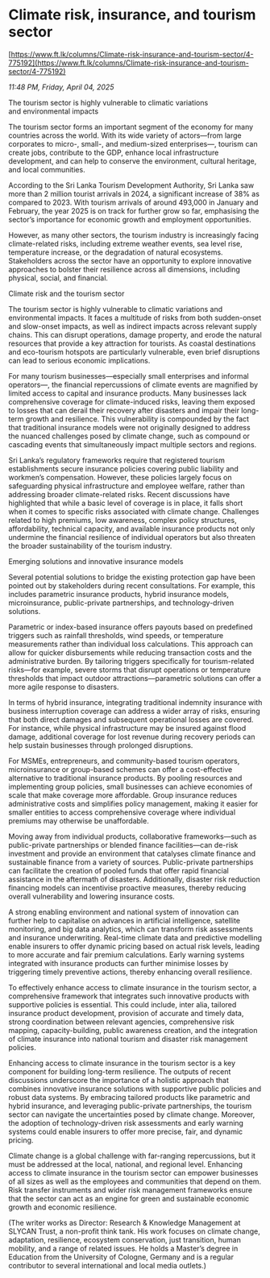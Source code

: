 # Climate risk, insurance, and tourism sector

[https://www.ft.lk/columns/Climate-risk-insurance-and-tourism-sector/4-775192](https://www.ft.lk/columns/Climate-risk-insurance-and-tourism-sector/4-775192)

*11:48 PM, Friday, April 04, 2025*

The tourism sector is highly vulnerable to climatic variations and environmental impacts

The tourism sector forms an important segment of the economy for many countries across the world. With its wide variety of actors—from large corporates to micro-, small-, and medium-sized enterprises—, tourism can create jobs, contribute to the GDP, enhance local infrastructure development, and can help to conserve the environment, cultural heritage, and local communities.

According to the Sri Lanka Tourism Development Authority, Sri Lanka saw more than 2 million tourist arrivals in 2024, a significant increase of 38% as compared to 2023. With tourism arrivals of around 493,000 in January and February, the year 2025 is on track for further grow so far, emphasising the sector’s importance for economic growth and employment opportunities.

However, as many other sectors, the tourism industry is increasingly facing climate-related risks, including extreme weather events, sea level rise, temperature increase, or the degradation of natural ecosystems. Stakeholders across the sector have an opportunity to explore innovative approaches to bolster their resilience across all dimensions, including physical, social, and financial.

Climate risk and the tourism sector

The tourism sector is highly vulnerable to climatic variations and environmental impacts. It faces a multitude of risks from both sudden-onset and slow-onset impacts, as well as indirect impacts across relevant supply chains. This can disrupt operations, damage property, and erode the natural resources that provide a key attraction for tourists. As coastal destinations and eco-tourism hotspots are particularly vulnerable, even brief disruptions can lead to serious economic implications.

For many tourism businesses—especially small enterprises and informal operators—, the financial repercussions of climate events are magnified by limited access to capital and insurance products. Many businesses lack comprehensive coverage for climate-induced risks, leaving them exposed to losses that can derail their recovery after disasters and impair their long-term growth and resilience. This vulnerability is compounded by the fact that traditional insurance models were not originally designed to address the nuanced challenges posed by climate change, such as compound or cascading events that simultaneously impact multiple sectors and regions.

Sri Lanka’s regulatory frameworks require that registered tourism establishments secure insurance policies covering public liability and workmen’s compensation. However, these policies largely focus on safeguarding physical infrastructure and employee welfare, rather than addressing broader climate-related risks. Recent discussions have highlighted that while a basic level of coverage is in place, it falls short when it comes to specific risks associated with climate change. Challenges related to high premiums, low awareness, complex policy structures, affordability, technical capacity, and available insurance products not only undermine the financial resilience of individual operators but also threaten the broader sustainability of the tourism industry.

Emerging solutions and innovative insurance models

Several potential solutions to bridge the existing protection gap have been pointed out by stakeholders during recent consultations. For example, this includes parametric insurance products, hybrid insurance models, microinsurance, public-private partnerships, and technology-driven solutions.

Parametric or index-based insurance offers payouts based on predefined triggers such as rainfall thresholds, wind speeds, or temperature measurements rather than individual loss calculations. This approach can allow for quicker disbursements while reducing transaction costs and the administrative burden. By tailoring triggers specifically for tourism-related risks—for example, severe storms that disrupt operations or temperature thresholds that impact outdoor attractions—parametric solutions can offer a more agile response to disasters.

In terms of hybrid insurance, integrating traditional indemnity insurance with business interruption coverage can address a wider array of risks, ensuring that both direct damages and subsequent operational losses are covered. For instance, while physical infrastructure may be insured against flood damage, additional coverage for lost revenue during recovery periods can help sustain businesses through prolonged disruptions.

For MSMEs, entrepreneurs, and community-based tourism operators, microinsurance or group-based schemes can offer a cost-effective alternative to traditional insurance products. By pooling resources and implementing group policies, small businesses can achieve economies of scale that make coverage more affordable. Group insurance reduces administrative costs and simplifies policy management, making it easier for smaller entities to access comprehensive coverage where individual premiums may otherwise be unaffordable.

Moving away from individual products, collaborative frameworks—such as public-private partnerships or blended finance facilities—can de-risk investment and provide an environment that catalyses climate finance and sustainable finance from a variety of sources. Public-private partnerships can facilitate the creation of pooled funds that offer rapid financial assistance in the aftermath of disasters. Additionally, disaster risk reduction financing models can incentivise proactive measures, thereby reducing overall vulnerability and lowering insurance costs.

A strong enabling environment and national system of innovation can further help to capitalise on advances in artificial intelligence, satellite monitoring, and big data analytics, which can transform risk assessments and insurance underwriting. Real-time climate data and predictive modelling enable insurers to offer dynamic pricing based on actual risk levels, leading to more accurate and fair premium calculations. Early warning systems integrated with insurance products can further minimise losses by triggering timely preventive actions, thereby enhancing overall resilience.

To effectively enhance access to climate insurance in the tourism sector, a comprehensive framework that integrates such innovative products with supportive policies is essential. This could include, inter alia, tailored insurance product development, provision of accurate and timely data, strong coordination between relevant agencies, comprehensive risk mapping, capacity-building, public awareness creation, and the integration of climate insurance into national tourism and disaster risk management policies.

Enhancing access to climate insurance in the tourism sector is a key component for building long-term resilience. The outputs of recent discussions underscore the importance of a holistic approach that combines innovative insurance solutions with supportive public policies and robust data systems. By embracing tailored products like parametric and hybrid insurance, and leveraging public-private partnerships, the tourism sector can navigate the uncertainties posed by climate change. Moreover, the adoption of technology-driven risk assessments and early warning systems could enable insurers to offer more precise, fair, and dynamic pricing.

Climate change is a global challenge with far-ranging repercussions, but it must be addressed at the local, national, and regional level. Enhancing access to climate insurance in the tourism sector can empower businesses of all sizes as well as the employees and communities that depend on them. Risk transfer instruments and wider risk management frameworks ensure that the sector can act as an engine for green and sustainable economic growth and economic resilience.

(The writer works as Director: Research & Knowledge Management at SLYCAN Trust, a non-profit think tank. His work focuses on climate change, adaptation, resilience, ecosystem conservation, just transition, human mobility, and a range of related issues. He holds a Master’s degree in Education from the University of Cologne, Germany and is a regular contributor to several international and local media outlets.)

